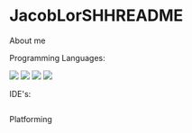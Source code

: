 # JacobLorSHHREADME
About me
<br>

<p>Programming Languages:</p>

<img src= "https://img.shields.io/badge/Python-FFD43B?style=for-the-badge&logo=python&logoColor=blue" />

<img src= "https://img.shields.io/badge/Scratch-4D97FF?style=for-the-badge&logo=Scratch&logoColor=white" />

<img src= "https://img.shields.io/badge/PHP-777BB4?style=for-the-badge&logo=php&logoColor=white"/>

<img src= "https://img.shields.io/badge/HTML5-E34F26?style=for-the-badge&logo=html5&logoColor=white"/>

<p>IDE's:</p>

<img scr= "	https://img.shields.io/badge/GitHub-100000?style=for-the-badge&logo=github&logoColor=white" />

<p>Platforming</p>

<img  scr = "	https://img.shields.io/badge/Arduino-00979D?style=for-the-badge&logo=Arduino&logoColor=white" />
